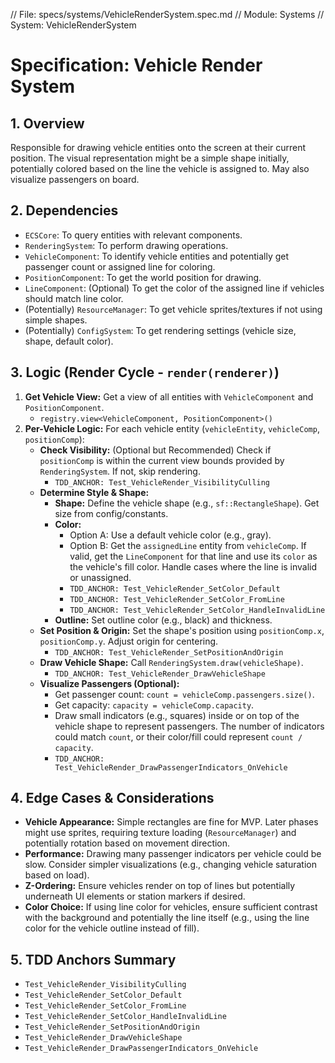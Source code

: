 // File: specs/systems/VehicleRenderSystem.spec.md
// Module: Systems
// System: VehicleRenderSystem

# Specification: Vehicle Render System

## 1. Overview

Responsible for drawing vehicle entities onto the screen at their current position. The visual representation might be a simple shape initially, potentially colored based on the line the vehicle is assigned to. May also visualize passengers on board.

## 2. Dependencies

- `ECSCore`: To query entities with relevant components.
- `RenderingSystem`: To perform drawing operations.
- `VehicleComponent`: To identify vehicle entities and potentially get passenger count or assigned line for coloring.
- `PositionComponent`: To get the world position for drawing.
- `LineComponent`: (Optional) To get the color of the assigned line if vehicles should match line color.
- (Potentially) `ResourceManager`: To get vehicle sprites/textures if not using simple shapes.
- (Potentially) `ConfigSystem`: To get rendering settings (vehicle size, shape, default color).

## 3. Logic (Render Cycle - `render(renderer)`)

1.  **Get Vehicle View:** Get a view of all entities with `VehicleComponent` and `PositionComponent`.
    - `registry.view<VehicleComponent, PositionComponent>()`
2.  **Per-Vehicle Logic:** For each vehicle entity (`vehicleEntity`, `vehicleComp`, `positionComp`):
    - **Check Visibility:** (Optional but Recommended) Check if `positionComp` is within the current view bounds provided by `RenderingSystem`. If not, skip rendering.
        - `TDD_ANCHOR: Test_VehicleRender_VisibilityCulling`
    - **Determine Style & Shape:**
        - **Shape:** Define the vehicle shape (e.g., `sf::RectangleShape`). Get size from config/constants.
        - **Color:**
            - Option A: Use a default vehicle color (e.g., gray).
            - Option B: Get the `assignedLine` entity from `vehicleComp`. If valid, get the `LineComponent` for that line and use its `color` as the vehicle's fill color. Handle cases where the line is invalid or unassigned.
            - `TDD_ANCHOR: Test_VehicleRender_SetColor_Default`
            - `TDD_ANCHOR: Test_VehicleRender_SetColor_FromLine`
            - `TDD_ANCHOR: Test_VehicleRender_SetColor_HandleInvalidLine`
        - **Outline:** Set outline color (e.g., black) and thickness.
    - **Set Position & Origin:** Set the shape's position using `positionComp.x`, `positionComp.y`. Adjust origin for centering.
        - `TDD_ANCHOR: Test_VehicleRender_SetPositionAndOrigin`
    - **Draw Vehicle Shape:** Call `RenderingSystem.draw(vehicleShape)`.
        - `TDD_ANCHOR: Test_VehicleRender_DrawVehicleShape`
    - **Visualize Passengers (Optional):**
        - Get passenger count: `count = vehicleComp.passengers.size()`.
        - Get capacity: `capacity = vehicleComp.capacity`.
        - Draw small indicators (e.g., squares) inside or on top of the vehicle shape to represent passengers. The number of indicators could match `count`, or their color/fill could represent `count / capacity`.
        - `TDD_ANCHOR: Test_VehicleRender_DrawPassengerIndicators_OnVehicle`

## 4. Edge Cases & Considerations

- **Vehicle Appearance:** Simple rectangles are fine for MVP. Later phases might use sprites, requiring texture loading (`ResourceManager`) and potentially rotation based on movement direction.
- **Performance:** Drawing many passenger indicators per vehicle could be slow. Consider simpler visualizations (e.g., changing vehicle saturation based on load).
- **Z-Ordering:** Ensure vehicles render on top of lines but potentially underneath UI elements or station markers if desired.
- **Color Choice:** If using line color for vehicles, ensure sufficient contrast with the background and potentially the line itself (e.g., using the line color for the vehicle outline instead of fill).

## 5. TDD Anchors Summary

- `Test_VehicleRender_VisibilityCulling`
- `Test_VehicleRender_SetColor_Default`
- `Test_VehicleRender_SetColor_FromLine`
- `Test_VehicleRender_SetColor_HandleInvalidLine`
- `Test_VehicleRender_SetPositionAndOrigin`
- `Test_VehicleRender_DrawVehicleShape`
- `Test_VehicleRender_DrawPassengerIndicators_OnVehicle`